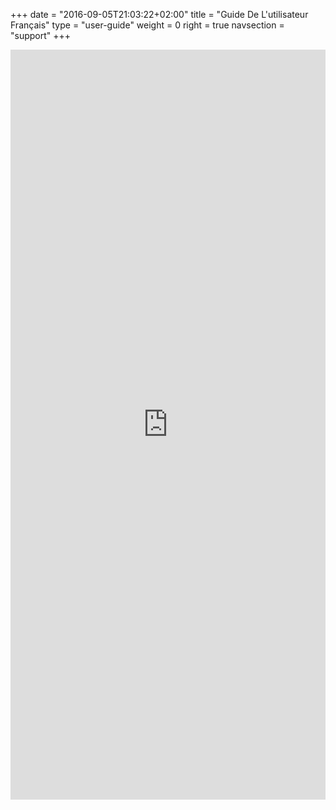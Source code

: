 +++
date = "2016-09-05T21:03:22+02:00"
title = "Guide De L'utilisateur Français"
type = "user-guide"
weight = 0
right = true
navsection = "support"
+++

<embed type="application/pdf" width="100%" height="1200px" src="https://osdn.net/frs/redir.php?m=rwthaachen&f=%2Fstorage%2Fg%2Fm%2Fma%2Fmanjaro%2FManjaro-User-Guide-French.pdf"></embed>
